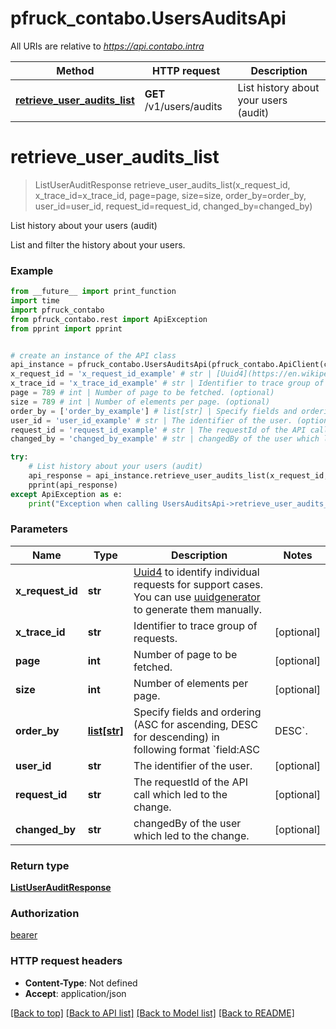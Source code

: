 # pfruck_contabo.UsersAuditsApi

All URIs are relative to *https://api.contabo.intra*

Method | HTTP request | Description
------------- | ------------- | -------------
[**retrieve_user_audits_list**](UsersAuditsApi.md#retrieve_user_audits_list) | **GET** /v1/users/audits | List history about your users (audit)

# **retrieve_user_audits_list**
> ListUserAuditResponse retrieve_user_audits_list(x_request_id, x_trace_id=x_trace_id, page=page, size=size, order_by=order_by, user_id=user_id, request_id=request_id, changed_by=changed_by)

List history about your users (audit)

List and filter the history about your users.

### Example
```python
from __future__ import print_function
import time
import pfruck_contabo
from pfruck_contabo.rest import ApiException
from pprint import pprint


# create an instance of the API class
api_instance = pfruck_contabo.UsersAuditsApi(pfruck_contabo.ApiClient(configuration))
x_request_id = 'x_request_id_example' # str | [Uuid4](https://en.wikipedia.org/wiki/Universally_unique_identifier#Version_4_(random)) to identify individual requests for support cases. You can use [uuidgenerator](https://www.uuidgenerator.net/version4) to generate them manually.
x_trace_id = 'x_trace_id_example' # str | Identifier to trace group of requests. (optional)
page = 789 # int | Number of page to be fetched. (optional)
size = 789 # int | Number of elements per page. (optional)
order_by = ['order_by_example'] # list[str] | Specify fields and ordering (ASC for ascending, DESC for descending) in following format `field:ASC|DESC`. (optional)
user_id = 'user_id_example' # str | The identifier of the user. (optional)
request_id = 'request_id_example' # str | The requestId of the API call which led to the change. (optional)
changed_by = 'changed_by_example' # str | changedBy of the user which led to the change. (optional)

try:
    # List history about your users (audit)
    api_response = api_instance.retrieve_user_audits_list(x_request_id, x_trace_id=x_trace_id, page=page, size=size, order_by=order_by, user_id=user_id, request_id=request_id, changed_by=changed_by)
    pprint(api_response)
except ApiException as e:
    print("Exception when calling UsersAuditsApi->retrieve_user_audits_list: %s\n" % e)
```

### Parameters

Name | Type | Description  | Notes
------------- | ------------- | ------------- | -------------
 **x_request_id** | **str**| [Uuid4](https://en.wikipedia.org/wiki/Universally_unique_identifier#Version_4_(random)) to identify individual requests for support cases. You can use [uuidgenerator](https://www.uuidgenerator.net/version4) to generate them manually. | 
 **x_trace_id** | **str**| Identifier to trace group of requests. | [optional] 
 **page** | **int**| Number of page to be fetched. | [optional] 
 **size** | **int**| Number of elements per page. | [optional] 
 **order_by** | [**list[str]**](str.md)| Specify fields and ordering (ASC for ascending, DESC for descending) in following format &#x60;field:ASC|DESC&#x60;. | [optional] 
 **user_id** | **str**| The identifier of the user. | [optional] 
 **request_id** | **str**| The requestId of the API call which led to the change. | [optional] 
 **changed_by** | **str**| changedBy of the user which led to the change. | [optional] 

### Return type

[**ListUserAuditResponse**](ListUserAuditResponse.md)

### Authorization

[bearer](../README.md#bearer)

### HTTP request headers

 - **Content-Type**: Not defined
 - **Accept**: application/json

[[Back to top]](#) [[Back to API list]](../README.md#documentation-for-api-endpoints) [[Back to Model list]](../README.md#documentation-for-models) [[Back to README]](../README.md)


